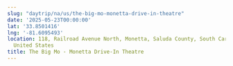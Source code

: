 ```yaml
---
slug: "daytrip/na/us/the-big-mo-monetta-drive-in-theatre"
date: '2025-05-23T00:00:00'
lat: '33.8501416'
lng: '-81.6095493'
location: 118, Railroad Avenue North, Monetta, Saluda County, South Carolina, 29105,
  United States
title: The Big Mo - Monetta Drive-In Theatre
---
```



